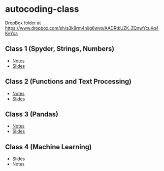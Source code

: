 autocoding-class
================

DropBox folder at https://www.dropbox.com/sh/a3k8rm4nijg6wvp/AADRtkUZK_ZQnwYcuKq4KvYca
## Class 1 (Spyder, Strings, Numbers)
* [Notes](https://github.com/ameasure/autocoding-class/blob/master/Lecture%201.docx)
* [Slides](https://github.com/ameasure/autocoding-class/blob/master/Lecture%201.pptx)
## Class 2 (Functions and Text Processing) 
* [Notes](https://github.com/ameasure/autocoding-class/blob/master/Lecture%202.docx)
* [Slides](https://github.com/ameasure/autocoding-class/blob/master/Lecture%202.pptx)
## Class 3 (Pandas)
* [Notes](http://nbviewer.ipython.org/github/ameasure/autocoding-class/blob/master/pandas%20and%20files.ipynb)
* [Slides](https://github.com/ameasure/autocoding-class/blob/master/Lecture%203.pptx)
## Class 4 (Machine Learning)
* Slides
* Notes

